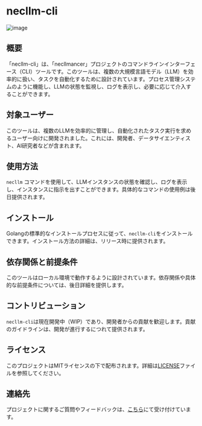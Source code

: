 # necllm-cli

![image](https://github.com/necllmancer/necllm-cli/assets/96694331/6f08cccf-0bb8-4e0e-aa87-6f9f00d9a89e)

## 概要
「necllm-cli」は、「necllmancer」プロジェクトのコマンドラインインターフェース（CLI）ツールです。このツールは、複数の大規模言語モデル（LLM）を効率的に扱い、タスクを自動化するために設計されています。プロセス管理システムのように機能し、LLMの状態を監視し、ログを表示し、必要に応じて介入することができます。

## 対象ユーザー
このツールは、複数のLLMを効率的に管理し、自動化されたタスク実行を求めるユーザー向けに開発されました。これには、開発者、データサイエンティスト、AI研究者などが含まれます。

## 使用方法
`necllm` コマンドを使用して、LLMインスタンスの状態を確認し、ログを表示し、インスタンスに指示を出すことができます。具体的なコマンドの使用例は後日提供されます。

## インストール
Golangの標準的なインストールプロセスに従って、`necllm-cli`をインストールできます。インストール方法の詳細は、リリース時に提供されます。

## 依存関係と前提条件
このツールはローカル環境で動作するように設計されています。依存関係や具体的な前提条件については、後日詳細を提供します。

## コントリビューション
`necllm-cli`は現在開発中（WIP）であり、開発者からの貢献を歓迎します。貢献のガイドラインは、開発が進行するにつれて提供されます。

## ライセンス
このプロジェクトはMITライセンスの下で配布されます。詳細は[LICENSE](LICENSE)ファイルを参照してください。

## 連絡先
プロジェクトに関するご質問やフィードバックは、[こちら](連絡先URL)にて受け付けています。
